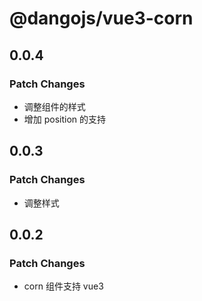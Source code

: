 # @dangojs/vue3-corn

## 0.0.4

### Patch Changes

- 调整组件的样式
- 增加 position 的支持

## 0.0.3

### Patch Changes

- 调整样式

## 0.0.2

### Patch Changes

- corn 组件支持 vue3
